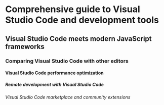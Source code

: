 # Comprehensive guide to Visual Studio Code and development tools

## Visual Studio Code meets modern JavaScript frameworks

### Comparing Visual Studio Code with other editors

#### Visual Studio Code performance optimization

##### Remote development with Visual Studio Code

###### Visual Studio Code marketplace and community extensions
